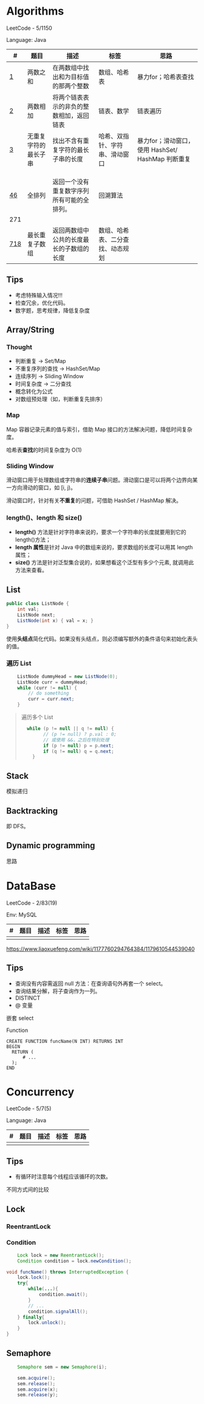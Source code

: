 # Algorithms

LeetCode - 5/1150

Language: Java

| #                                                            | 题目                 | 描述                                       | 标签                             | 思路                                              |
| ------------------------------------------------------------ | -------------------- | ------------------------------------------ | -------------------------------- | ------------------------------------------------- |
| [1](https://leetcode-cn.com/problems/two-sum/)               | 两数之和             | 在两数组中找出和为目标值的那两个整数       | 数组、哈希表                     | 暴力for；哈希表查找                               |
| [2](https://leetcode-cn.com/problems/add-two-numbers/)       | 两数相加             | 将两个链表表示的非负的整数相加，返回链表   | 链表、数学                       | 链表遍历                                          |
| [3](https://leetcode-cn.com/problems/longest-substring-without-repeating-characters/) | 无重复字符的最长子串 | 找出不含有重复字符的最长子串的长度         | 哈希、双指针、字符串、滑动窗口   | 暴力for；滑动窗口，使用 HashSet/ HashMap 判断重复 |
|                                                              |                      |                                            |                                  |                                                   |
|                                                              |                      |                                            |                                  |                                                   |
|                                                              |                      |                                            |                                  |                                                   |
| [46](https://leetcode-cn.com/problems/permutations/)         | 全排列               | 返回一个没有重复数字序列所有可能的全排列。 | 回溯算法                         |                                                   |
| 271                                                          |                      |                                            |                                  |                                                   |
| [718](https://leetcode-cn.com/problems/maximum-length-of-repeated-subarray/) | 最长重复子数组       | 返回两数组中公共的长度最长的子数组的长度   | 数组、哈希表、二分查找、动态规划 |                                                   |

## Tips

- 考虑特殊输入情况!!!
- 检查冗余，优化代码。
- 数字题，思考规律，降低复杂度

## Array/String

### Thought

- 判断重复 -> Set/Map
- 不重复序列的查找 -> HashSet/Map
- 连续序列 -> Sliding Window
- 时间复杂度 -> 二分查找
- 概念转化为公式
- 对数组预处理（如，判断重复先排序）

### Map

Map 容器记录元素的值与索引，借助 Map 接口的方法解决问题，降低时间复杂度。

哈希表**查找**的时间复杂度为 O(1)

### Sliding Window

滑动窗口用于处理数组或字符串的**连续子串**问题。滑动窗口是可以将两个边界向某一方向滑动的窗口，如 [i, j)。

滑动窗口时，针对有关**不重复**的问题，可借助 HashSet / HashMap 解决。

### length()、length 和 size()

- **length()** 方法是针对字符串来说的，要求一个字符串的长度就要用到它的length()方法；
- **length 属性**是针对 Java 中的数组来说的，要求数组的长度可以用其 length 属性；
- **size()** 方法是针对泛型集合说的，如果想看这个泛型有多少个元素, 就调用此方法来查看。

## List

```java
public class ListNode {
    int val;
    ListNode next;
    ListNode(int x) { val = x; }
}
```

使用**头结点**简化代码。如果没有头结点，则必须编写额外的条件语句来初始化表头的值。

### 遍历 List

```java
 	ListNode dummyHead = new ListNode(0);
    ListNode curr = dummyHead;
    while (curr != null) {
        // do something
        curr = curr.next;
    }
```

> 遍历多个 List
>
> ```java
> 	while (p != null || q != null) {
>         // (p != null) ? p.val : 0;
>         // 或使用 &&，之后在特别处理
>         if (p != null) p = p.next;
>         if (q != null) q = q.next;
>     }
> ```

## Stack

模拟递归

## Backtracking

即 DFS。

## Dynamic programming

思路

# DataBase

LeetCode - 2/83(19)

Env: MySQL

| #    | 题目 | 描述 | 标签 | 思路 |
| ---- | ---- | ---- | ---- | ---- |
|      |      |      |      |      |

https://www.liaoxuefeng.com/wiki/1177760294764384/1179610544539040



## Tips

- 查询没有内容需返回 null 方法：在查询语句外再套一个 select。
- 查询结果分解，将子查询作为一列。
- DISTINCT
- @ 变量

嵌套 select

Function

```mysql
CREATE FUNCTION funcName(N INT) RETURNS INT
BEGIN
  RETURN (
      # ...
  );
END
```





# Concurrency

LeetCode - 5/7(5)

Language: Java

| #    | 题目 | 描述 | 标签 | 思路 |
| ---- | ---- | ---- | ---- | ---- |
|      |      |      |      |      |

## Tips

- 有循环时注意每个线程应该循环的次数。

不同方式间的比较

## Lock

### ReentrantLock

### Condition

```java
	Lock lock = new ReentrantLock();
	Condition condition = lock.newCondition();
```

```java
void funcName() throws InterruptedException {
	lock.lock();
	try{
        while(...){
            condition.await();
        }
        // ...
        condition.signalAll();
    } finally{
        lock.unlock();
    }
}
```



## Semaphore

```java
	Semaphore sem = new Semaphore(i);
```

```java
	sem.acquire();	
	sem.release();
	sem.acquire(x);
	sem.release(y);
```

